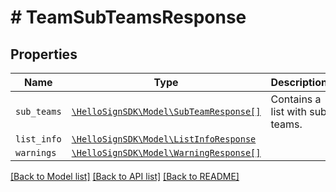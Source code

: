 # # TeamSubTeamsResponse



## Properties

Name | Type | Description | Notes
------------ | ------------- | ------------- | -------------
| `sub_teams` | [```\HelloSignSDK\Model\SubTeamResponse[]```](SubTeamResponse.md) |  Contains a list with sub teams.  |  |
| `list_info` | [```\HelloSignSDK\Model\ListInfoResponse```](ListInfoResponse.md) |    |  |
| `warnings` | [```\HelloSignSDK\Model\WarningResponse[]```](WarningResponse.md) |    |  |

[[Back to Model list]](../../README.md#models) [[Back to API list]](../../README.md#endpoints) [[Back to README]](../../README.md)
